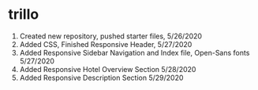 # trillo
1. Created new repository, pushed starter files, 5/26/2020
2.  Added CSS, Finished Responsive Header, 5/27/2020
3.  Added Responsive Sidebar Navigation and Index file, Open-Sans fonts 5/27/2020
4.  Added Responsive Hotel Overview Section 5/28/2020
5.  Added Responsive Description Section 5/29/2020
